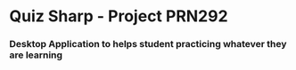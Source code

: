 # Quiz Sharp - Project PRN292

### Desktop Application to helps student practicing whatever they are learning
